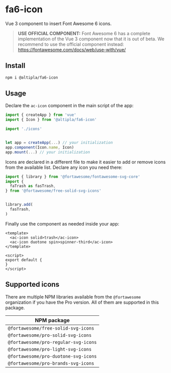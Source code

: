 
# fa6-icon

Vue 3 component to insert Font Awesome 6 icons.

> **USE OFFICIAL COMPONENT:** Font Awesome 6 has a complete implementation of the Vue 3 component now that it is out of beta. We recommend to use the official component instead: https://fontawesome.com/docs/web/use-with/vue/


## Install

```sh
npm i @altipla/fa6-icon
```


## Usage

Declare the `ac-icon` component in the main script of the app:

```js
import { createApp } from 'vue'
import { Icon } from '@altipla/fa6-icon'

import './icons'


let app = createApp(...) // your initialization
app.component(Icon.name, Icon)
app.mount(...) // your initialization
```

Icons are declared in a different file to make it easier to add or remove icons from the available list. Declare any icon you need there:

```js
import { library } from '@fortawesome/fontawesome-svg-core'
import {
  faTrash as fasTrash,
} from '@fortawesome/free-solid-svg-icons'


library.add(
  fasTrash,
)
```

Finally use the component as needed inside your app:

```vue
<template>
  <ac-icon solid>trash</ac-icon>
  <ac-icon duotone spin>spinner-third</ac-icon>
</template>

<script>
export default {
}
</script>
```


## Supported icons

There are multiple NPM libraries available from the `@fortawesome` organization if you have the Pro version. All of them are supported in this package.

|NPM package|
|-----------|
|`@fortawesome/free-solid-svg-icons`|
|`@fortawesome/pro-solid-svg-icons`|
|`@fortawesome/pro-regular-svg-icons`|
|`@fortawesome/pro-light-svg-icons`|
|`@fortawesome/pro-duotone-svg-icons`|
|`@fortawesome/pro-brands-svg-icons`|
